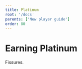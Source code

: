 ```yaml
---
title: Platinum
root: '/docs'
parents: ['New player guide']
order: 80
---
```


# Earning Platinum
Fissures.
